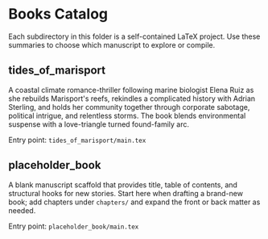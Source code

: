 # Books Catalog

Each subdirectory in this folder is a self-contained LaTeX project. Use these summaries to choose which manuscript to explore or compile.

## tides_of_marisport
A coastal climate romance-thriller following marine biologist Elena Ruiz as she rebuilds Marisport's reefs, rekindles a complicated history with Adrian Sterling, and holds her community together through corporate sabotage, political intrigue, and relentless storms. The book blends environmental suspense with a love-triangle turned found-family arc.

Entry point: `tides_of_marisport/main.tex`

## placeholder_book
A blank manuscript scaffold that provides title, table of contents, and structural hooks for new stories. Start here when drafting a brand-new book; add chapters under `chapters/` and expand the front or back matter as needed.

Entry point: `placeholder_book/main.tex`
